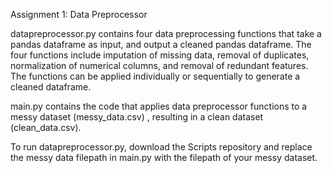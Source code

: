 Assignment 1: Data Preprocessor

datapreprocessor.py contains four data preprocessing functions that take a pandas dataframe as input, and output a cleaned pandas dataframe. The four functions include imputation of missing data, removal of duplicates, normalization of numerical columns, and removal of redundant features. The functions can be applied individually or sequentially to generate a cleaned dataframe.

main.py contains the code that applies data preprocessor functions to a messy dataset (messy_data.csv) , resulting in a clean dataset (clean_data.csv).

To run datapreprocessor.py, download the Scripts repository and replace the messy data filepath in main.py with the filepath of your messy dataset. 
